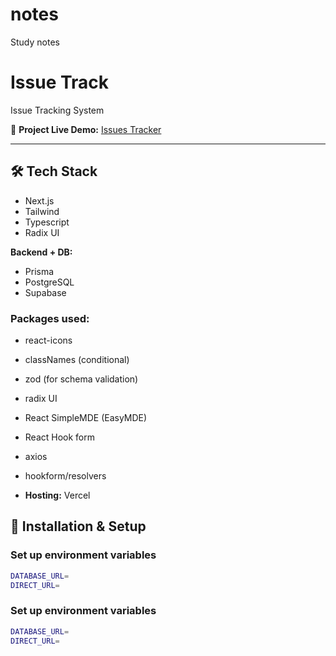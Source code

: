 # notes
Study notes


# Issue Track

Issue Tracking System

📌 **Project Live Demo:** [Issues Tracker](https://issue-track-system.vercel.app/)

---

## 🛠 Tech Stack

- Next.js
- Tailwind
- Typescript
- Radix UI

**Backend + DB:**

- Prisma
- PostgreSQL
- Supabase

### Packages used:

- react-icons
- classNames (conditional)
- zod (for schema validation)
- radix UI
- React SimpleMDE (EasyMDE)
- React Hook form
- axios
- hookform/resolvers

- **Hosting:** Vercel

## 🚀 Installation & Setup

### Set up environment variables

```bash
DATABASE_URL=
DIRECT_URL=
```


### Set up environment variables

```bash
DATABASE_URL=
DIRECT_URL=
```
